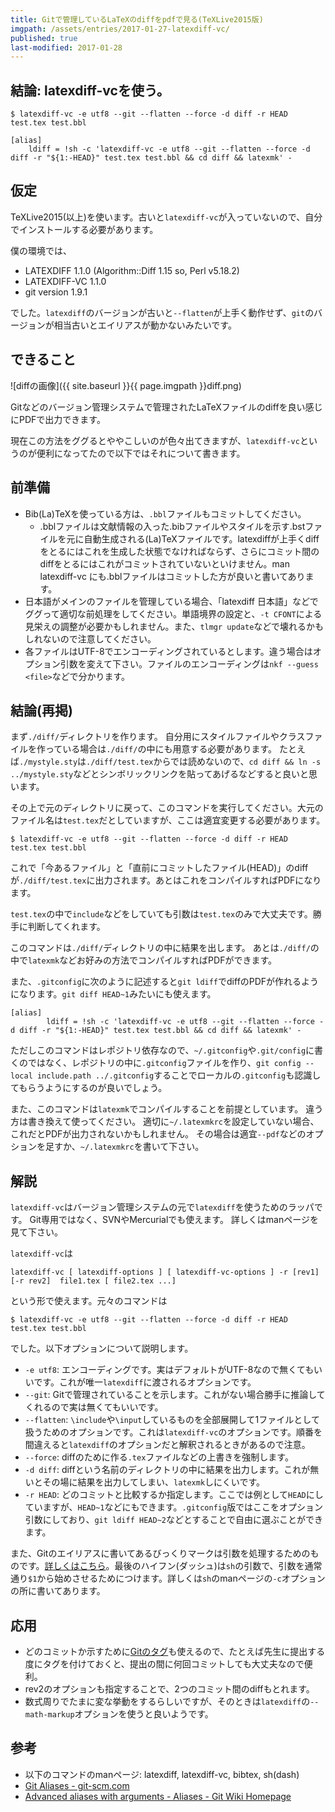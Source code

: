 ```yaml
---
title: Gitで管理しているLaTeXのdiffをpdfで見る(TeXLive2015版)
imgpath: /assets/entries/2017-01-27-latexdiff-vc/
published: true
last-modified: 2017-01-28
---
```


## 結論: latexdiff-vcを使う。

<!--more-->

```
$ latexdiff-vc -e utf8 --git --flatten --force -d diff -r HEAD test.tex test.bbl
```

```
[alias]
	ldiff = !sh -c 'latexdiff-vc -e utf8 --git --flatten --force -d diff -r "${1:-HEAD}" test.tex test.bbl && cd diff && latexmk' -
```

## 仮定

TeXLive2015(以上)を使います。古いと`latexdiff-vc`が入っていないので、自分でインストールする必要があります。

僕の環境では、

* LATEXDIFF 1.1.0  (Algorithm::Diff 1.15 so, Perl v5.18.2)
* LATEXDIFF-VC 1.1.0
* git version 1.9.1

でした。`latexdiff`のバージョンが古いと`--flatten`が上手く動作せず、`git`のバージョンが相当古いとエイリアスが動かないみたいです。

## できること

![diffの画像]({{ site.baseurl }}{{ page.imgpath }}diff.png)

Gitなどのバージョン管理システムで管理されたLaTeXファイルのdiffを良い感じにPDFで出力できます。

現在この方法をググるとややこしいのが色々出てきますが、`latexdiff-vc`というのが便利になってたので以下ではそれについて書きます。

## 前準備

* Bib(La)TeXを使っている方は、`.bbl`ファイルもコミットしてください。
  * <div class="small80">.bblファイルは文献情報の入った.bibファイルやスタイルを示す.bstファイルを元に自動生成される(La)TeXファイルです。latexdiffが上手くdiffをとるにはこれを生成した状態でなければならず、さらにコミット間のdiffをとるにはこれがコミットされていないといけません。man latexdiff-vc にも.bblファイルはコミットした方が良いと書いてあります。</div>
* 日本語がメインのファイルを管理している場合、「latexdiff 日本語」などでググって適切な前処理をしてください。単語境界の設定と、`-t CFONT`による見栄えの調整が必要かもしれません。また、`tlmgr update`などで壊れるかもしれないので注意してください。
* 各ファイルはUTF-8でエンコーディングされているとします。違う場合はオプション引数を変えて下さい。ファイルのエンコーディングは`nkf --guess <file>`などで分かります。

## 結論(再掲)

まず`./diff/`ディレクトリを作ります。
自分用にスタイルファイルやクラスファイルを作っている場合は`./diff/`の中にも用意する必要があります。
たとえば`./mystyle.sty`は`./diff/test.tex`からでは読めないので、`cd diff && ln -s ../mystyle.sty`などとシンボリックリンクを貼ってあげるなどすると良いと思います。

その上で元のディレクトリに戻って、このコマンドを実行してください。大元のファイル名は`test.tex`だとしていますが、ここは適宜変更する必要があります。

```
$ latexdiff-vc -e utf8 --git --flatten --force -d diff -r HEAD test.tex test.bbl
```

これで「今あるファイル」と「直前にコミットしたファイル(HEAD)」のdiffが`./diff/test.tex`に出力されます。あとはこれをコンパイルすればPDFになります。

`test.tex`の中で`include`などをしていても引数は`test.tex`のみで大丈夫です。勝手に判断してくれます。

このコマンドは`./diff/`ディレクトリの中に結果を出します。
あとは`./diff/`の中で`latexmk`などお好みの方法でコンパイルすればPDFができます。

また、`.gitconfig`に次のように記述すると`git ldiff`でdiffのPDFが作れるようになります。`git diff HEAD~1`みたいにも使えます。

```
[alias]
        ldiff = !sh -c 'latexdiff-vc -e utf8 --git --flatten --force -d diff -r "${1:-HEAD}" test.tex test.bbl && cd diff && latexmk' -
```

ただしこのコマンドはレポジトリ依存なので、`~/.gitconfig`や`.git/config`に書くのではなく、レポジトリの中に`.gitconfig`ファイルを作り、`git config --local include.path ../.gitconfig`することでローカルの`.gitconfig`も認識してもらうようにするのが良いでしょう。

また、このコマンドは`latexmk`でコンパイルすることを前提としています。
違う方は書き換えて使ってください。
適切に`~/.latexmkrc`を設定していない場合、これだとPDFが出力されないかもしれません。
その場合は適宜`--pdf`などのオプションを足すか、`~/.latexmkrc`を書いて下さい。

## 解説

`latexdiff-vc`はバージョン管理システムの元で`latexdiff`を使うためのラッパです。
Git専用ではなく、SVNやMercurialでも使えます。
詳しくはmanページを見て下さい。

`latexdiff-vc`は

```
latexdiff-vc [ latexdiff-options ] [ latexdiff-vc-options ] -r [rev1] [-r rev2]  file1.tex [ file2.tex ...]
```

という形で使えます。元々のコマンドは

```
$ latexdiff-vc -e utf8 --git --flatten --force -d diff -r HEAD test.tex test.bbl
```

でした。以下オプションについて説明します。

* `-e utf8`: エンコーディングです。実はデフォルトがUTF-8なので無くてもいいです。これが唯一`latexdiff`に渡されるオプションです。
* `--git`: Gitで管理されていることを示します。これがない場合勝手に推論してくれるので実は無くてもいいです。
* `--flatten`: `\include`や`\input`しているものを全部展開して1ファイルとして扱うためのオプションです。これは`latexdiff-vc`のオプションです。順番を間違えると`latexdiff`のオプションだと解釈されるときがあるので注意。
* `--force`: diffのために作る`.tex`ファイルなどの上書きを強制します。
* `-d diff`: diffという名前のディレクトリの中に結果を出力します。これが無いとその場に結果を出力してしまい、`latexmk`しにくいです。
* `-r HEAD`: どのコミットと比較するか指定します。ここでは例として`HEAD`にしていますが、`HEAD~1`などにもできます。`.gitconfig`版ではここをオプション引数にしており、`git ldiff HEAD~2`などとすることで自由に選ぶことができます。

また、Gitのエイリアスに書いてあるびっくりマークは引数を処理するためのものです。[詳しくはこちら](https://git.wiki.kernel.org/index.php/Aliases#Advanced_aliases_with_arguments)。最後のハイフン(ダッシュ)は`sh`の引数で、引数を通常通り`$1`から始めさせるためにつけます。詳しくは`sh`のmanページの`-c`オプションの所に書いてあります。

## 応用

* どのコミットか示すために[Gitのタグ](https://git-scm.com/book/ja/Git-%E3%81%AE%E5%9F%BA%E6%9C%AC-%E3%82%BF%E3%82%B0)も使えるので、たとえば先生に提出する度にタグを付けておくと、提出の間に何回コミットしても大丈夫なので便利。
* rev2のオプションも指定することで、2つのコミット間のdiffもとれます。
* 数式周りでたまに変な挙動をするらしいですが、そのときは`latexdiff`の`--math-markup`オプションを使うと良いようです。

## 参考

* 以下のコマンドのmanページ: latexdiff, latexdiff-vc, bibtex, sh(dash)
* [Git Aliases - git-scm.com](https://git-scm.com/book/en/v2/Git-Basics-Git-Aliases)
* [Advanced aliases with arguments - Aliases - Git Wiki Homepage](https://git.wiki.kernel.org/index.php/Aliases#Advanced_aliases_with_arguments)

